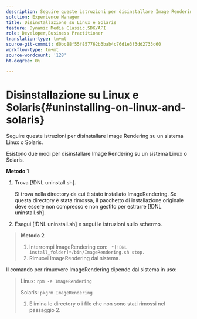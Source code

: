 ```yaml
---
description: Seguire queste istruzioni per disinstallare Image Rendering su un sistema Linux o Solaris.
solution: Experience Manager
title: Disinstallazione su Linux e Solaris
feature: Dynamic Media Classic,SDK/API
role: Developer,Business Practitioner
translation-type: tm+mt
source-git-commit: d0bc88f55f857762b3bab4c76d1e3f3dd2733d60
workflow-type: tm+mt
source-wordcount: '128'
ht-degree: 0%

---
```



# Disinstallazione su Linux e Solaris{#uninstalling-on-linux-and-solaris}

Seguire queste istruzioni per disinstallare Image Rendering su un sistema Linux o Solaris.

Esistono due modi per disinstallare Image Rendering su un sistema Linux o Solaris.

**Metodo 1**

1. Trova [!DNL uninstall.sh].

   Si trova nella directory da cui è stato installato ImageRendering. Se questa directory è stata rimossa, il pacchetto di installazione originale deve essere non compresso e non gestito per estrarre [!DNL uninstall.sh].
1. Esegui [!DNL uninstall.sh] e segui le istruzioni sullo schermo.

>**Metodo 2**
>
>1. Interrompi ImageRendering con: ` *[!DNL install_folder]*/bin/ImageRendering.sh stop.`
>1. Rimuovi ImageRendering dal sistema.

>
>   
Il comando per rimuovere ImageRendering dipende dal sistema in uso:
>
>   Linux: `rpm -e ImageRendering`
>
>   Solaris: `pkgrm ImageRendering`
>
>1. Elimina le directory o i file che non sono stati rimossi nel passaggio 2.

>




